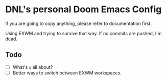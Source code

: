 # DNL's personal Doom Emacs Config 

If you are going to copy anything, please refer to documentation first.

Using EXWM and trying to survive that way. If no commits are pushed, I'm dead.

## Todo
- [ ] What's `s` all about?
- [ ] Better ways to switch between EXWM workspaces.
